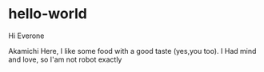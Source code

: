 # hello-world

Hi Everone

Akamichi Here, I like some food with a good taste (yes,you too).
I Had mind and love, so I'am not robot exactly
